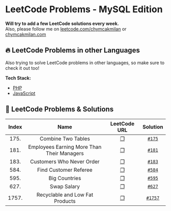 # LeetCode Problems - MySQL Edition
**Will try to add a few LeetCode solutions every week.**   
Also, please follow me on [leetcode.com/chymcakmilan](https://leetcode.com/chymcakmilan/) or [chymcakmilan.com](https://chymcakmilan.com)

## 🔥 LeetCode Problems in other Languages
Also trying to solve LeetCode problems in other languages, so make sure to check it out too!  

**Tech Stack:**  
+ [PHP](https://github.com/milanchymcak/LeetCode-PHP)
+ [JavaScript](https://github.com/milanchymcak/LeetCode-JavaScript)

## 📝 LeetCode Problems & Solutions

| Index | Name | LeetCode URL | Solution |
| :---: |:----:|:------------:|:--------:|
| 175. | Combine Two Tables | [❐](https://leetcode.com/problems/combine-two-tables/) | [`#175`](../main/solutions/175.md) |
| 181. | Employees Earning More Than Their Managers | [❐](https://leetcode.com/problems/employees-earning-more-than-their-managers/) | [`#181`](../main/solutions/181.md) |
| 183. | Customers Who Never Order | [❐](https://leetcode.com/problems/customers-who-never-order/) | [`#183`](../main/solutions/183.md) |
| 584. | Find Customer Referee | [❐](https://leetcode.com/problems/find-customer-referee/) | [`#584`](../main/solutions/584.md) |
| 595. | Big Countries | [❐](https://leetcode.com/problems/big-countries/) | [`#595`](../main/solutions/595.md) |
| 627. | Swap Salary | [❐](https://leetcode.com/problems/swap-salary/) | [`#627`](../main/solutions/627.md) |
| 1757. | Recyclable and Low Fat Products | [❐](https://leetcode.com/problems/recyclable-and-low-fat-products/) | [`#1757`](../main/solutions/1757.md) |
